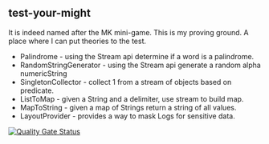 ## test-your-might
It is indeed named after the MK mini-game. This is my proving ground. A place where I can put theories to the test.

* Palindrome - using the Stream api determine if a word is a palindrome.
* RandomStringGenerator - using the Stream api generate a random alpha numericString
* SingletonCollector - collect 1 from a stream of objects based on predicate.
* ListToMap - given a String and a delimiter, use stream to build map.
* MapToString - given a map of Strings return a string of all values.
* LayoutProvider - provides a way to mask Logs for sensitive data.

[![Quality Gate Status](https://sonarcloud.io/api/project_badges/measure?project=meegs2369_test-your-might&metric=alert_status)](https://sonarcloud.io/dashboard?id=meegs2369_test-your-might)